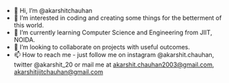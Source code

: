 - 👋 Hi, I’m @akarshitchauhan
- 👀 I’m interested in coding and creating some things for the betterment of this world.
- 🌱 I’m currently learning Computer Science and Engineering from JIIT, NOIDA.
- 💞️ I’m looking to collaborate on projects with useful outcomes.
- 📫 How to reach me - just follow me on instagram @akarshit.chauhan, twitter @akarshit_20 or mail me at akarshit.chauhan2003@gmail.com, akarshitjiitchauhan@gmail.com

<!---
akarshitchauhan/akarshitchauhan is a ✨ special ✨ repository because its `README.md` (this file) appears on your GitHub profile.
You can click the Preview link to take a look at your changes.
--->

